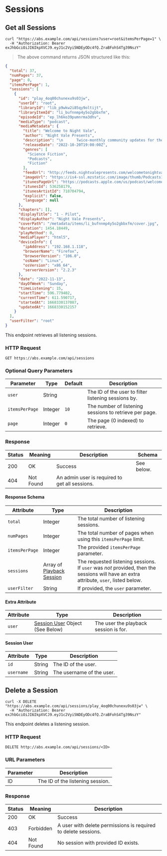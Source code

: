 # Sessions

## Get all Sessions

```shell
curl "https://abs.example.com/api/sessions?user=root&itemsPerPage=1" \
  -H "Authorization: Bearer exJhbGciOiJI6IkpXVCJ9.eyJ1c2Vyi5NDEyODc4fQ.ZraBFohS4Tg39NszY"
```

> The above command returns JSON structured like this:

```json
{
  "total": 37,
  "numPages": 37,
  "page": 0,
  "itemsPerPage": 1,
  "sessions": [
    {
      "id": "play_4oq00chunexu9s03jw",
      "userId": "root",
      "libraryId": "lib_p9wkw2i85qy9oltijt",
      "libraryItemId": "li_bufnnmp4y5o2gbbxfm",
      "episodeId": "ep_lh6ko39pumnrma3dhv",
      "mediaType": "podcast",
      "mediaMetadata": {
        "title": "Welcome to Night Vale",
        "author": "Night Vale Presents",
        "description": "\n      Twice-monthly community updates for the small desert town of Night Vale, where every conspiracy theory is true. Turn on your radio and hide. Never listened before? It's an ongoing radio show. Start with the current episode, and you'll catch on in no time. Or, go right to Episode 1 if you wanna binge-listen.\n    ",
        "releaseDate": "2022-10-20T19:00:00Z",
        "genres": [
          "Science Fiction",
          "Podcasts",
          "Fiction"
        ],
        "feedUrl": "http://feeds.nightvalepresents.com/welcometonightvalepodcast",
        "imageUrl": "https://is4-ssl.mzstatic.com/image/thumb/Podcasts125/v4/4a/31/35/4a3135d0-1fe7-a2d7-fb43-d182ec175402/mza_8232698753950666850.jpg/600x600bb.jpg",
        "itunesPageUrl": "https://podcasts.apple.com/us/podcast/welcome-to-night-vale/id536258179?uo=4",
        "itunesId": 536258179,
        "itunesArtistId": 718704794,
        "explicit": false,
        "language": null
      },
      "chapters": [],
      "displayTitle": "1 - Pilot",
      "displayAuthor": "Night Vale Presents",
      "coverPath": "/metadata/items/li_bufnnmp4y5o2gbbxfm/cover.jpg",
      "duration": 1454.18449,
      "playMethod": 0,
      "mediaPlayer": "html5",
      "deviceInfo": {
        "ipAddress": "192.168.1.118",
        "browserName": "Firefox",
        "browserVersion": "106.0",
        "osName": "Linux",
        "osVersion": "x86_64",
        "serverVersion": "2.2.3"
      },
      "date": "2022-11-13",
      "dayOfWeek": "Sunday",
      "timeListening": 15,
      "startTime": 596.779402,
      "currentTime": 611.590717,
      "startedAt": 1668330137087,
      "updatedAt": 1668330152157
    }
  ],
  "userFilter": "root"
}
```

This endpoint retrieves all listening sessions.

### HTTP Request

`GET https://abs.example.com/api/sessions`

### Optional Query Parameters

Parameter | Type | Default | Description
--------- | ---- | ------- | -----------
`user` | String | | The ID of the user to filter listening sessions by.
`itemsPerPage` | Integer | `10` | The number of listening sessions to retrieve per page.
`page` | Integer | `0` | The page (0 indexed) to retrieve.

### Response

Status | Meaning | Description | Schema
------ | ------- | ----------- | ------
200 | OK | Success | See below.
404 | Not Found | An admin user is required to get all sessions. |

#### Response Schema

Attribute | Type | Description
--------- | ---- | -----------
`total` | Integer | The total number of listening sessions.
`numPages` | Integer | The total number of pages when using this `itemsPerPage` limit.
`itemsPerPage` | Integer | The provided `itemsPerPage` parameter.
`sessions` | Array of [Playback Session](#playback-session) | The requested listening sessions. If `user` was *not* provided, then the sessions will have an extra attribute, `user`, listed below.
`userFilter` | String | If provided, the `user` parameter.

#### Extra Attribute

Attribute | Type | Description
--------- | ---- | -----------
`user` | [Session User](#session-user) Object (See Below) | The user the playback session is for.

#### Session User

Attribute | Type | Description
--------- | ---- | -----------
`id` | String | The ID of the user.
`username` | String | The username of the user.


## Delete a Session

```shell
curl -X DELETE "https://abs.example.com/api/sessions/play_4oq00chunexu9s03jw" \
  -H "Authorization: Bearer exJhbGciOiJI6IkpXVCJ9.eyJ1c2Vyi5NDEyODc4fQ.ZraBFohS4Tg39NszY"
```

This endpoint deletes a listening session.

### HTTP Request

`DELETE http://abs.example.com/api/sessions/<ID>`

### URL Parameters

Parameter | Description
--------- | -----------
ID | The ID of the listening session.

### Response

Status | Meaning | Description
------ | ------- | -----------
200 | OK | Success
403 | Forbidden | A user with delete permissions is required to delete sessions.
404 | Not Found | No session with provided ID exists.
